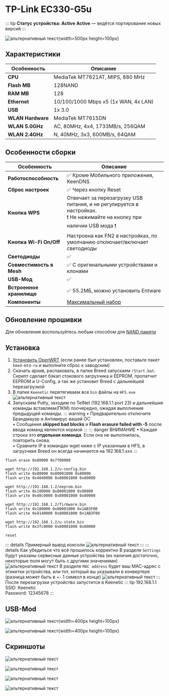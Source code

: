 # TP-Link EC330-G5u <BoostyBadge type="keenetic" text="4.2.5" url="/wiki/helpful/boosty"/> <YezBadgeWithDropdown type="keenetic" text="4.2.3" url="/assets/files/firmware/TP-Link-EC330-4.2.3.7z" :versions="[{ text: '4.1.7', url: '/assets/files/firmware/TP-Link-EC330-4.1.7.7z' }]"/>

::: tip **Статус устройства: Active**
**Active** — ведётся портирование новых версий
:::

![альтернативный текст](/assets/images/wiki/guides/TP-Link-EC330/EC330.png){width=500px height=100px}

## Характеристики

| Особенность       | Описание                             |
|-------------------|--------------------------------------|
| **CPU**           | MediaTek MT7621AT, MIPS, 880 MHz     |
| **Flash MB**      | 128NAND                              |
| **RAM MB**        | 128                                  |
| **Ethernet**      | 10/100/1000 Mbps x5 (1x WAN, 4x LAN) |
| **USB**           | 1x 3.0                               |
| **WLAN Hardware** | MediaTek MT7615DN                    |
| **WLAN 5.0GHz**   | AC, 80MHz, 4x4, 1733MB/s, 256QAM     |
| **WLAN 2.4GHz**   | N, 40MHz, 3x3, 600MB/s, 64QAM        |

## Особенности сборки

| Особенность              | Описание                                                                                                                   |
|--------------------------|----------------------------------------------------------------------------------------------------------------------------|
| **Работоспособность**    | ✅ Кроме Мобильного приложения, KeenDNS                                                                                     |
| **Сброс настроек**       | ✅ Через кнопку Reset                                                                                                       |
| **Кнопка WPS**           | Отвечает за перезагрузку USB питания, и не регулируется в настройках. <br/>❗ Не нажимайте на кнопку при наличии USB мода ❗ |
| **Кнопка Wi-Fi On/Off**  | Настроена как FN2 в настройках, по умолчанию отключает/включает светодиоды                                                 |
| **Светодиоды**           | ✅                                                                                                                          |
| **Совместимость в Mesh** | ✅ С оригинальными устройствами и клонами                                                                                   |
| **USB-Мод**              | ✅                                                                                                                          |
| **Встроенное хранилище** | ✅ 55.2МБ, можно установить Entware                                                                                         |
| **Компоненты**           | [Максимальный набор](/wiki/helpful/components.md)                                                                          |

## Обновление прошивки

Для обновления воспользуйтесь любым способом для [NAND памяти](/wiki/helpful/updateFirmware#для-nand-памяти-от-128mb)

## Установка

1. [Установить OpenWRT](https://4pda.to/forum/index.php?showtopic=1030035&st=60#entry121086645) (если ранее был
   установлен, поставьте пакет `kmod-mtd-rw` и выполните сброс к заводским)
2. Скачать архив, распаковать, в папке Breed запускаем `!Start.bat`. Скрипт сделает бэкап стокового загрузчика и EEPROM,
   пропатчит EEPROM и U-Config, а так же установит Breed с дальнейшей перезагрузкой
3. В папке `Keenetic` перетягиваем все `bin` файлы на `HFS.exe`
   ![альтернативный текст](/assets/images/wiki/guides/TP-Link-EC330/openhfs.png)
4. Запускаем Putty, заходим по TelNet (192.168.1.1 port 23) и дальнейшие команды вставляем(ПКМ) поочередно, ожидая
   выполнения предыдущей команды.
   ::: warning
   • Предварительно отключите Брандмауэр и Антивирус вашей ОС
   <br/>• Сообщения **skipped bad blocks** и **Flash erasure failed with -5** после ввода команд являются нормой
   :::
   ::: danger ВНИМАНИЕ
   • Каждая строка это **отдельная команда**. Если она не выполнилась, повторить снова.
   <br/>• Cравните IP в командах wget ниже с IP указанным в HFS, в загрузчике Breed он всегда начинается на
   192.168.1.xxx
   :::

```shell
flash erase 0x80000 0x7f00000

wget http://192.168.1.2/u-config.bin
flash write 0x80000 0x80001000 0x80000
flash write 0x4040000 0x80001000 0x80000

wget http://192.168.1.2/eeprom.bin
flash write 0x100000 0x80001000 0x80000
flash write 0x40c0000 0x80001000 0x80000

wget http://192.168.1.2/firmware.bin
flash write 0x180000 0x80001000 0x1AB3F00
flash write 0x4140000 0x80001000 0x1AB3F00

wget http://192.168.1.2/u-state.bin
flash write 0x3fc0000 0x80001000 0x80000

reset
```

::: details Примерный вывод консоли
![альтернативный текст](/assets/images/wiki/guides/TP-Link-EC330/breedlog.png)
:::
::: details Как убедиться что всё прошилось корректно
В разделе `Settings` будут указаны сервисные данные устройства (их наличия достаточно, некоторые поля могут быть с другими значениями)
![альтернативный текст](/assets/images/wiki/guides/Xiaomi/breed-env.png)
В разделе `MAC address` будет ваш MAC-адрес с этикетки устройства, или тот, который вы указывали в конвертере (разница может быть в +- 1 символ в конце)
![альтернативный текст](/assets/images/wiki/guides/Xiaomi/breed-mac.png)
:::
После перезагрузки устройство запустится в Keenetic
::: tip 192.168.1.1<br/>SSID: Keenetic<br/>Password: 12345678
:::

## USB-Mod

![альтернативный текст](/assets/images/wiki/helpful/usb-mod/ec330-1.jpg){width=400px height=100px}

![альтернативный текст](/assets/images/wiki/helpful/usb-mod/ec330-2.jpg){width=400px height=100px}

## Скриншоты

![альтернативный текст](/assets/images/wiki/guides/TP-Link-EC330/system1.png)

![альтернативный текст](/assets/images/wiki/guides/TP-Link-EC330/system2.png)

![альтернативный текст](/assets/images/wiki/guides/TP-Link-EC330/system3.png)

![альтернативный текст](/assets/images/wiki/guides/TP-Link-EC330/system4.png)
